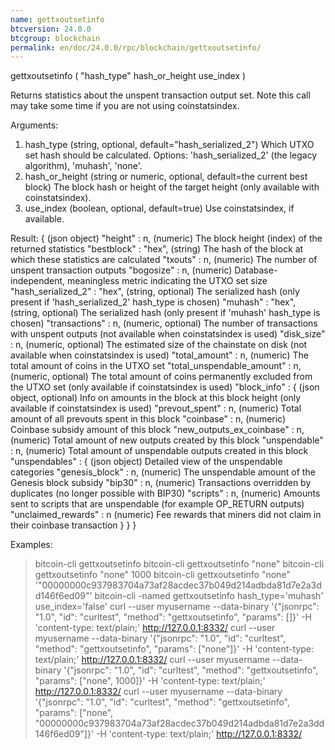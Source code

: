 ```yaml
---
name: gettxoutsetinfo
btcversion: 24.0.0
btcgroup: blockchain
permalink: en/doc/24.0.0/rpc/blockchain/gettxoutsetinfo/
---
```


gettxoutsetinfo ( "hash_type" hash_or_height use_index )

Returns statistics about the unspent transaction output set.
Note this call may take some time if you are not using coinstatsindex.

Arguments:
1. hash_type         (string, optional, default="hash_serialized_2") Which UTXO set hash should be calculated. Options: 'hash_serialized_2' (the legacy algorithm), 'muhash', 'none'.
2. hash_or_height    (string or numeric, optional, default=the current best block) The block hash or height of the target height (only available with coinstatsindex).
3. use_index         (boolean, optional, default=true) Use coinstatsindex, if available.

Result:
{                                     (json object)
  "height" : n,                       (numeric) The block height (index) of the returned statistics
  "bestblock" : "hex",                (string) The hash of the block at which these statistics are calculated
  "txouts" : n,                       (numeric) The number of unspent transaction outputs
  "bogosize" : n,                     (numeric) Database-independent, meaningless metric indicating the UTXO set size
  "hash_serialized_2" : "hex",        (string, optional) The serialized hash (only present if 'hash_serialized_2' hash_type is chosen)
  "muhash" : "hex",                   (string, optional) The serialized hash (only present if 'muhash' hash_type is chosen)
  "transactions" : n,                 (numeric, optional) The number of transactions with unspent outputs (not available when coinstatsindex is used)
  "disk_size" : n,                    (numeric, optional) The estimated size of the chainstate on disk (not available when coinstatsindex is used)
  "total_amount" : n,                 (numeric) The total amount of coins in the UTXO set
  "total_unspendable_amount" : n,     (numeric, optional) The total amount of coins permanently excluded from the UTXO set (only available if coinstatsindex is used)
  "block_info" : {                    (json object, optional) Info on amounts in the block at this block height (only available if coinstatsindex is used)
    "prevout_spent" : n,              (numeric) Total amount of all prevouts spent in this block
    "coinbase" : n,                   (numeric) Coinbase subsidy amount of this block
    "new_outputs_ex_coinbase" : n,    (numeric) Total amount of new outputs created by this block
    "unspendable" : n,                (numeric) Total amount of unspendable outputs created in this block
    "unspendables" : {                (json object) Detailed view of the unspendable categories
      "genesis_block" : n,            (numeric) The unspendable amount of the Genesis block subsidy
      "bip30" : n,                    (numeric) Transactions overridden by duplicates (no longer possible with BIP30)
      "scripts" : n,                  (numeric) Amounts sent to scripts that are unspendable (for example OP_RETURN outputs)
      "unclaimed_rewards" : n         (numeric) Fee rewards that miners did not claim in their coinbase transaction
    }
  }
}

Examples:
> bitcoin-cli gettxoutsetinfo 
> bitcoin-cli gettxoutsetinfo "none"
> bitcoin-cli gettxoutsetinfo "none" 1000
> bitcoin-cli gettxoutsetinfo "none" '"00000000c937983704a73af28acdec37b049d214adbda81d7e2a3dd146f6ed09"'
> bitcoin-cli -named gettxoutsetinfo hash_type='muhash' use_index='false'
> curl --user myusername --data-binary '{"jsonrpc": "1.0", "id": "curltest", "method": "gettxoutsetinfo", "params": []}' -H 'content-type: text/plain;' http://127.0.0.1:8332/
> curl --user myusername --data-binary '{"jsonrpc": "1.0", "id": "curltest", "method": "gettxoutsetinfo", "params": ["none"]}' -H 'content-type: text/plain;' http://127.0.0.1:8332/
> curl --user myusername --data-binary '{"jsonrpc": "1.0", "id": "curltest", "method": "gettxoutsetinfo", "params": ["none", 1000]}' -H 'content-type: text/plain;' http://127.0.0.1:8332/
> curl --user myusername --data-binary '{"jsonrpc": "1.0", "id": "curltest", "method": "gettxoutsetinfo", "params": ["none", "00000000c937983704a73af28acdec37b049d214adbda81d7e2a3dd146f6ed09"]}' -H 'content-type: text/plain;' http://127.0.0.1:8332/


